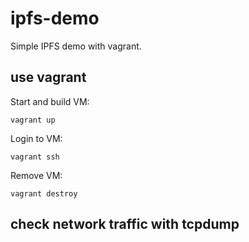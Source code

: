 # ipfs-demo
Simple IPFS demo with vagrant.

## use vagrant

Start and build VM:
```
vagrant up
```

Login to VM:
```
vagrant ssh
```

Remove VM:
```
vagrant destroy
```


## check network traffic with tcpdump




